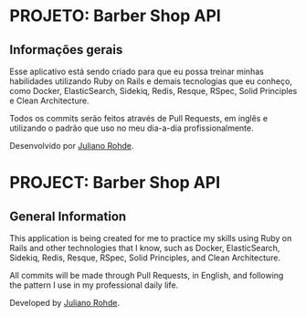 # PROJETO: Barber Shop API
## Informações gerais

Esse aplicativo está sendo criado para que eu possa treinar minhas habilidades utilizando Ruby on Rails e demais tecnologias que eu conheço, como Docker, ElasticSearch, Sidekiq, Redis, Resque, RSpec, Solid Principles e Clean Architecture.

Todos os commits serão feitos através de Pull Requests, em inglês e utilizando o padrão que uso no meu dia-a-dia profissionalmente.

Desenvolvido por [Juliano Rohde](https://www.linkedin.com/in/julianorohde/).

# PROJECT: Barber Shop API
## General Information

This application is being created for me to practice my skills using Ruby on Rails and other technologies that I know, such as Docker, ElasticSearch, Sidekiq, Redis, Resque, RSpec, Solid Principles, and Clean Architecture.

All commits will be made through Pull Requests, in English, and following the pattern I use in my professional daily life.

Developed by [Juliano Rohde](https://www.linkedin.com/in/julianorohde/).
